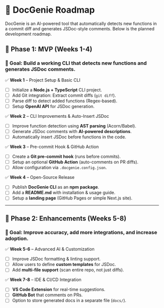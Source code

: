 # 🚀 DocGenie Roadmap

DocGenie is an AI-powered tool that automatically detects new functions in a commit diff and generates JSDoc-style comments. Below is the planned development roadmap.

## **📅 Phase 1: MVP (Weeks 1-4)**
### 🎯 Goal: Build a working CLI that detects new functions and generates JSDoc comments.

✅ **Week 1** – Project Setup & Basic CLI  
- [ ] Initialize a **Node.js + TypeScript** CLI project.  
- [ ] Add Git integration: Extract commit diffs (`git diff`).  
- [ ] Parse diff to detect added functions (Regex-based).  
- [ ] Setup **OpenAI API** for JSDoc generation.  

✅ **Week 2** – CLI Improvements & Auto-Insert JSDoc  
- [ ] Improve function detection using **AST parsing** (Acorn/Babel).  
- [ ] Generate JSDoc comments with **AI-powered descriptions**.  
- [ ] Automatically insert JSDoc before functions in the code.  

✅ **Week 3** – Pre-commit Hook & GitHub Action  
- [ ] Create a **Git pre-commit hook** (runs before commits).  
- [ ] Setup an optional **GitHub Action** (auto-comments on PR diffs).  
- [ ] Allow configuration via `.docgenie.config.json`.  

✅ **Week 4** – Open-Source Release  
- [ ] Publish **DocGenie CLI** as an **npm package**.  
- [ ] Add a **README.md** with installation & usage guide.  
- [ ] Setup a **landing page** (GitHub Pages or simple Next.js site).  

---

## **🚀 Phase 2: Enhancements (Weeks 5-8)**
### 🎯 Goal: Improve accuracy, add more integrations, and increase adoption.

✅ **Week 5-6** – Advanced AI & Customization  
- [ ] Improve JSDoc formatting & linting support.  
- [ ] Allow users to define **custom templates** for JSDoc.  
- [ ] Add **multi-file support** (scan entire repo, not just diffs).  

✅ **Week 7-8** – IDE & CI/CD Integration  
- [ ] **VS Code Extension** for real-time suggestions.  
- [ ] **GitHub Bot** that comments on PRs.  
- [ ] Option to store generated docs in a separate file (`docs/`).  
